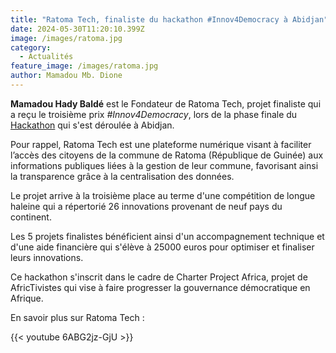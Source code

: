 ```yaml
---
title: "Ratoma Tech, finaliste du hackathon #Innov4Democracy à Abidjan"
date: 2024-05-30T11:20:10.399Z
image: /images/ratoma.jpg
category:
  - Actualités
feature_image: /images/ratoma.jpg
author: Mamadou Mb. Dione
---
```


**Mamadou Hady Baldé** est le Fondateur de Ratoma Tech, projet finaliste qui a reçu le troisième prix *#Innov4Democracy*, lors de la phase finale du [Hackathon](https://innovdemocracy.africtivistes.com/) qui s'est déroulée à Abidjan.

Pour rappel, Ratoma Tech est une plateforme numérique visant à faciliter l’accès des citoyens de la commune de Ratoma (République de Guinée) aux informations publiques liées à la gestion de leur commune, favorisant ainsi la transparence grâce à la centralisation des données.

Le projet arrive à la troisième place au terme d'une compétition de longue haleine qui a répertorié 26 innovations provenant de neuf pays du continent.


Les 5 projets finalistes bénéficient ainsi d'un accompagnement technique et d'une aide financière qui s'élève à 25000 euros pour optimiser et finaliser leurs innovations.

Ce hackathon s'inscrit dans le cadre de Charter Project Africa, projet de AfricTivistes qui vise à faire progresser la gouvernance démocratique en Afrique.


En savoir plus sur Ratoma Tech :

{{< youtube 6ABG2jz-GjU >}}  
